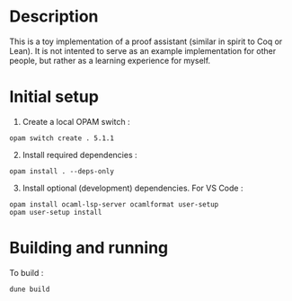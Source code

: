 # Description

This is a toy implementation of a proof assistant (similar in spirit to Coq or Lean). It is not intented to serve as an example implementation for other people, but rather as a learning experience for myself.

# Initial setup

1. Create a local OPAM switch :
```
opam switch create . 5.1.1
```

2. Install required dependencies : 
```
opam install . --deps-only
```

3. Install optional (development) dependencies. For VS Code :
```
opam install ocaml-lsp-server ocamlformat user-setup
opam user-setup install
```

# Building and running

To build : 
```
dune build
```

